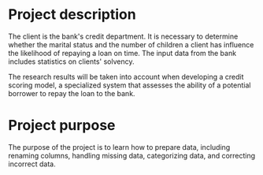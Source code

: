 # Project description 

The client is the bank's credit department. It is necessary to determine whether the marital status and the number of children a client has influence the likelihood of repaying a loan on time. The input data from the bank includes statistics on clients' solvency.

The research results will be taken into account when developing a credit scoring model, a specialized system that assesses the ability of a potential borrower to repay the loan to the bank.

# Project purpose  

The purpose of the project is to learn how to prepare data, including renaming columns, handling missing data, categorizing data, and correcting incorrect data.
